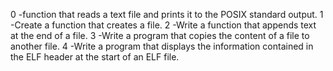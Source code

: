0 -function that reads a text file and prints it to the POSIX standard output.
1 -Create a function that creates a file.
2 -Write a function that appends text at the end of a file.
3 -Write a program that copies the content of a file to another file.
4 -Write a program that displays the information contained in the ELF header at the start of an ELF file.
